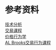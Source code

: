 # 参考资料
[技术分析](https://docs.google.com/document/d/16aHGQyR8uMy3W4cxlw6Y_9PPmNpT_FBbs-3lQHN8zr8/edit?usp=sharing)  
[交易课程](https://docs.google.com/document/d/10EGod2rVN8tcsUaSITG5_KJ3djsLGesbZqemJk2lhng/edit?usp=drivesdk)  
[价格行为学](https://docs.google.com/document/d/1waj62U6VGg9hvjFohnRZ7OJTw9qg8qAB4IkJzAv58Qk/edit?usp=sharing)  
[AL Brooks交易行为课程](https://docs.google.com/document/d/100MVqsMciGCj0XHUU1Tg0Jlgpq1LOGZ-Dy4Mv1cpMLY/edit?usp=sharing)
